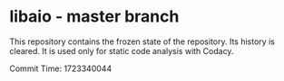 # libaio - master branch

This repository contains the frozen state of the repository.
Its history is cleared. It is used only for static code
analysis with Codacy.

Commit Time: 1723340044